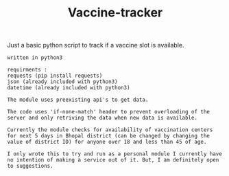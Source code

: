<h1 style="text-align: center;">Vaccine-tracker</h1>
<br>
<p>
    Just a basic python script to track if a vaccine slot is available.

    written in python3

    requirments : 
    requests (pip install requests) 
    json (already included with python3) 
    datetime (already included with python3)

    The module uses preexisting api's to get data.

    The code uses 'if-none-match' header to prevent overloading of the server and only retriving the data when new data is available.

    Currently the module checks for availability of vaccination centers for next 5 days in Bhopal district (can be changed by changing the value of district ID) for anyone over 18 and less than 45 of age.

    I only wrote this to try and run as a personal module I currently have no intention of making a service out of it. But, I am definitely open to suggestions.
<p>
<p>
</p>